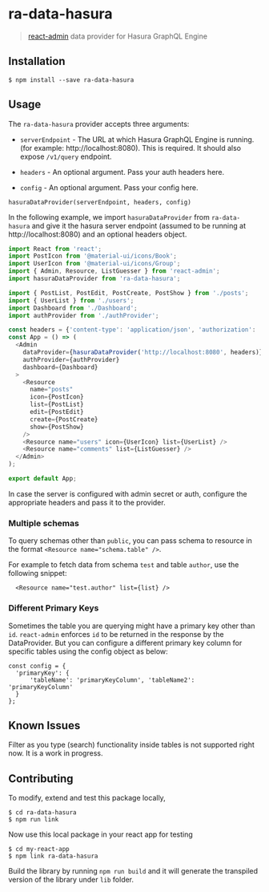 # ra-data-hasura

> [react-admin](https://github.com/marmelab/react-admin) data provider for Hasura GraphQL Engine

## Installation

```
$ npm install --save ra-data-hasura
```

## Usage

The `ra-data-hasura` provider accepts three arguments:

- `serverEndpoint` - The URL at which Hasura GraphQL Engine is running. (for example: http://localhost:8080). This is required. It should also expose `/v1/query` endpoint.

- `headers` - An optional argument. Pass your auth headers here.

- `config` - An optional argument. Pass your config here.

```
hasuraDataProvider(serverEndpoint, headers, config)
```

In the following example, we import `hasuraDataProvider` from `ra-data-hasura` and give it the hasura server endpoint (assumed to be running at http://localhost:8080) and an optional headers object.

```js
import React from 'react';
import PostIcon from '@material-ui/icons/Book';
import UserIcon from '@material-ui/icons/Group';
import { Admin, Resource, ListGuesser } from 'react-admin';
import hasuraDataProvider from 'ra-data-hasura';

import { PostList, PostEdit, PostCreate, PostShow } from './posts';
import { UserList } from './users';
import Dashboard from './Dashboard';
import authProvider from './authProvider';

const headers = {'content-type': 'application/json', 'authorization': 'bearer <token>'};
const App = () => (
  <Admin
    dataProvider={hasuraDataProvider('http://localhost:8080', headers)}
    authProvider={authProvider}
    dashboard={Dashboard}
  >
    <Resource
      name="posts"
      icon={PostIcon}
      list={PostList}
      edit={PostEdit}
      create={PostCreate}
      show={PostShow}
    />
    <Resource name="users" icon={UserIcon} list={UserList} />
    <Resource name="comments" list={ListGuesser} />
  </Admin>
);

export default App;

```

In case the server is configured with admin secret or auth, configure the appropriate headers and pass it to the provider.

### Multiple schemas

To query schemas other than `public`, you can pass schema to resource in the format
 `<Resource name="schema.table" />`.

For example to fetch data from schema `test` and table `author`, use the following snippet:

```
  <Resource name="test.author" list={list} />
```

### Different Primary Keys

Sometimes the table you are querying might have a primary key other than `id`. `react-admin` enforces `id` to be returned in the response by the DataProvider. But you can configure a different primary key column for specific tables using the config object as below:

```
const config = { 
  'primaryKey': { 
      'tableName': 'primaryKeyColumn', 'tableName2': 'primaryKeyColumn' 
  } 
};
```

## Known Issues

Filter as you type (search) functionality inside tables is not supported right now. It is a work in progress.

## Contributing

To modify, extend and test this package locally,

```
$ cd ra-data-hasura
$ npm run link
```

Now use this local package in your react app for testing
```
$ cd my-react-app
$ npm link ra-data-hasura
```

Build the library by running `npm run build` and it will generate the transpiled version of the library under `lib` folder.


